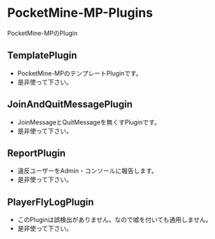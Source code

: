 # PocketMine-MP-Plugins
PocketMine-MPのPlugin
## TemplatePlugin
* PocketMine-MPのテンプレートPluginです。
* 是非使って下さい。
## JoinAndQuitMessagePlugin
* JoinMessageとQuitMessageを無くすPluginです。
* 是非使って下さい。
## ReportPlugin
* 違反ユーザーをAdmin・コンソールに報告します。
* 是非使って下さい。
## PlayerFlyLogPlugin
* このPluginは誤検出がありません。なので嘘を付いても通用しません。
* 是非使って下さい。
